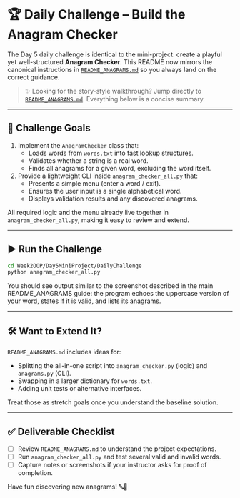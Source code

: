 # 🏆 Daily Challenge – Build the Anagram Checker

The Day 5 daily challenge is identical to the mini-project: create a playful yet well-structured **Anagram Checker**. This README now mirrors the canonical instructions in [`README_ANAGRAMS.md`](README_ANAGRAMS.md) so you always land on the correct guidance.

> ✨ Looking for the story-style walkthrough? Jump directly to [`README_ANAGRAMS.md`](README_ANAGRAMS.md). Everything below is a concise summary.

---

## 🎯 Challenge Goals

1. Implement the `AnagramChecker` class that:
   - Loads words from `words.txt` into fast lookup structures.
   - Validates whether a string is a real word.
   - Finds all anagrams for a given word, excluding the word itself.
2. Provide a lightweight CLI inside [`anagram_checker_all.py`](anagram_checker_all.py) that:
   - Presents a simple menu (enter a word / exit).
   - Ensures the user input is a single alphabetical word.
   - Displays validation results and any discovered anagrams.

All required logic and the menu already live together in `anagram_checker_all.py`, making it easy to review and extend.

---

## ▶️ Run the Challenge

```bash
cd Week2OOP/Day5MiniProject/DailyChallenge
python anagram_checker_all.py
```

You should see output similar to the screenshot described in the main README_ANAGRAMS guide: the program echoes the uppercase version of your word, states if it is valid, and lists its anagrams.

---

## 🛠️ Want to Extend It?

`README_ANAGRAMS.md` includes ideas for:

- Splitting the all-in-one script into `anagram_checker.py` (logic) and `anagrams.py` (CLI).
- Swapping in a larger dictionary for `words.txt`.
- Adding unit tests or alternative interfaces.

Treat those as stretch goals once you understand the baseline solution.

---

## ✅ Deliverable Checklist

- [ ] Review `README_ANAGRAMS.md` to understand the project expectations.
- [ ] Run `anagram_checker_all.py` and test several valid and invalid words.
- [ ] Capture notes or screenshots if your instructor asks for proof of completion.

Have fun discovering new anagrams! 🔤🐍
